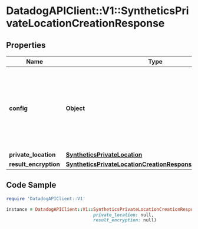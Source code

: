 # DatadogAPIClient::V1::SyntheticsPrivateLocationCreationResponse

## Properties

Name | Type | Description | Notes
------------ | ------------- | ------------- | -------------
**config** | **Object** | Configuration skeleton for the private location. See installation instructions of the private location on how to use this configuration. | [optional] 
**private_location** | [**SyntheticsPrivateLocation**](SyntheticsPrivateLocation.md) |  | [optional] 
**result_encryption** | [**SyntheticsPrivateLocationCreationResponseResultEncryption**](SyntheticsPrivateLocationCreationResponseResultEncryption.md) |  | [optional] 

## Code Sample

```ruby
require 'DatadogAPIClient::V1'

instance = DatadogAPIClient::V1::SyntheticsPrivateLocationCreationResponse.new(config: null,
                                 private_location: null,
                                 result_encryption: null)
```


